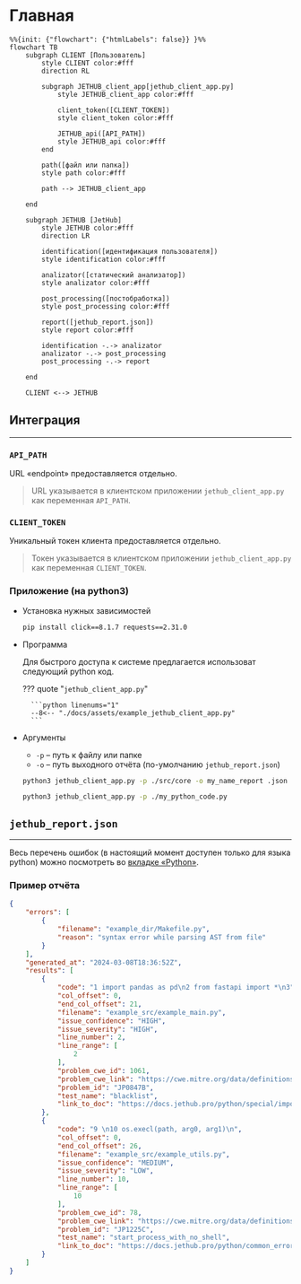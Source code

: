 # Главная

``` mermaid
%%{init: {"flowchart": {"htmlLabels": false}} }%%
flowchart TB
    subgraph CLIENT [Пользователь]
        style CLIENT color:#fff
        direction RL

        subgraph JETHUB_client_app[jethub_client_app.py]
            style JETHUB_client_app color:#fff

            client_token([CLIENT_TOKEN])
            style client_token color:#fff

            JETHUB_api([API_PATH])
            style JETHUB_api color:#fff
        end

        path([файл или папка])
        style path color:#fff

        path --> JETHUB_client_app

    end

    subgraph JETHUB [JetHub]
        style JETHUB color:#fff
        direction LR

        identification([идентификация пользователя])
        style identification color:#fff

        analizator([статический анализатор])
        style analizator color:#fff

        post_processing([постобработка])
        style post_processing color:#fff

        report([jethub_report.json])
        style report color:#fff

        identification -.-> analizator
        analizator -.-> post_processing
        post_processing -.-> report

    end

    CLIENT <--> JETHUB
```

## **Интеграция**
----

### **`API_PATH`**

URL «endpoint» предоставляется отдельно.

> URL указывается в клиентском приложении `jethub_client_app.py` как переменная `API_PATH`.

### **`CLIENT_TOKEN`**

Уникальный токен клиента предоставляется отдельно.

> Токен указывается в клиентском приложении `jethub_client_app.py` как переменная `CLIENT_TOKEN`. 

### **Приложение** (на python3)

- Установка нужных зависимостей

    ``` bash
    pip install click==8.1.7 requests==2.31.0
    ```

- Программа

    Для быстрого доступа к системе предлагается использоват следующий python код.

    ??? quote "`jethub_client_app.py`"

        ```python linenums="1"
        --8<-- "./docs/assets/example_jethub_client_app.py"
        ```

- Аргументы

    - `-p` – путь к файлу или папке
    - `-o` – путь выходного отчёта (по-умолчанию `jethub_report.json`)

    ``` bash
    python3 jethub_client_app.py -p ./src/core -o my_name_report .json
    ```

    ``` bash
    python3 jethub_client_app.py -p ./my_python_code.py
    ```

## **`jethub_report.json`**
----

Весь перечень ошибок (в настоящий момент доступен только для языка python) можно посмотреть во [вкладке «Python»](https://docs.jethub.pro/python/).

### Пример отчёта

``` json linenums="1" title="jethub_report.json"
{
    "errors": [
        {
            "filename": "example_dir/Makefile.py",
            "reason": "syntax error while parsing AST from file"
        }
    ],
    "generated_at": "2024-03-08T18:36:52Z",
    "results": [
        {
            "code": "1 import pandas as pd\n2 from fastapi import *\n3",
            "col_offset": 0,
            "end_col_offset": 21,
            "filename": "example_src/example_main.py",
            "issue_confidence": "HIGH",
            "issue_severity": "HIGH",
            "line_number": 2,
            "line_range": [
                2
            ],
            "problem_cwe_id": 1061,
            "problem_cwe_link": "https://cwe.mitre.org/data/definitions/1061.html",
            "problem_id": "JP0847B",
            "test_name": "blacklist",
            "link_to_doc": "https://docs.jethub.pro/python/special/import/JP0847B-import_all"
        },
        {
            "code": "9 \n10 os.execl(path, arg0, arg1)\n",
            "col_offset": 0,
            "end_col_offset": 26,
            "filename": "example_src/example_utils.py",
            "issue_confidence": "MEDIUM",
            "issue_severity": "LOW",
            "line_number": 10,
            "line_range": [
                10
            ],
            "problem_cwe_id": 78,
            "problem_cwe_link": "https://cwe.mitre.org/data/definitions/78.html",
            "problem_id": "JP1225C",
            "test_name": "start_process_with_no_shell",
            "link_to_doc": "https://docs.jethub.pro/python/common_errors/calls/injections/JP1225C-создание_процесса_через_os_без_shell"
        }
    ]
}
```
